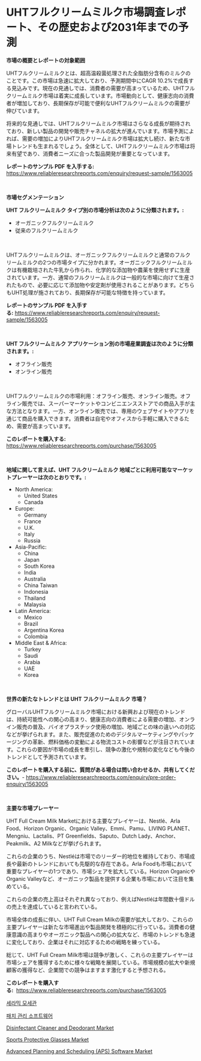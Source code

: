 <p><h1>UHTフルクリームミルク市場調査レポート、その歴史および2031年までの予測</h1></p><p><strong>市場の概要とレポートの対象範囲</strong></p>
<p><p>UHTフルクリームミルクとは、超高温殺菌処理された全脂肪分含有のミルクのことです。この市場は急速に拡大しており、予測期間中にCAGR 10.2%で成長する見込みです。現在の見通しでは、消費者の需要が高まっているため、UHTフルクリームミルク市場は着実に成長しています。市場動向として、健康志向の消費者が増加しており、長期保存が可能で便利なUHTフルクリームミルクの需要が伸びています。</p><p>将来的な見通しでは、UHTフルクリームミルク市場はさらなる成長が期待されており、新しい製品の開発や販売チャネルの拡大が進んでいます。市場予測によれば、需要の増加によりUHTフルクリームミルク市場は拡大し続け、新たな市場トレンドも生まれるでしょう。全体として、UHTフルクリームミルク市場は将来有望であり、消費者ニーズに合った製品開発が重要となっています。</p></p>
<p><strong>レポートのサンプル PDF を入手する:</strong> <a href="https://www.reliableresearchreports.com/enquiry/request-sample/1563005">https://www.reliableresearchreports.com/enquiry/request-sample/1563005</a></p>
<p>&nbsp;</p>
<p><strong>市場セグメンテーション</strong></p>
<p><strong>UHT フルクリームミルク タイプ別の市場分析は次のように分類されます。:</strong></p>
<p><ul><li>オーガニックフルクリームミルク</li><li>従来のフルクリームミルク</li></ul></p>
<p>&nbsp;</p>
<p><p>UHTフルクリームミルクは、オーガニックフルクリームミルクと通常のフルクリームミルクの2つの市場タイプに分かれます。オーガニックフルクリームミルクは有機栽培された牛乳から作られ、化学的な添加物や農薬を使用せずに生産されています。一方、通常のフルクリームミルクは一般的な市場に向けて生産されたもので、必要に応じて添加物や安定剤が使用されることがあります。どちらもUHT処理が施されており、長期保存が可能な特徴を持っています。</p></p>
<p><strong>レポートのサンプル PDF を入手する:</strong>&nbsp;<a href="https://www.reliableresearchreports.com/enquiry/request-sample/1563005">https://www.reliableresearchreports.com/enquiry/request-sample/1563005</a></p>
<p>&nbsp;</p>
<p><strong> UHT フルクリームミルク アプリケーション別の市場産業調査は次のように分類されます。:</strong></p>
<p><ul><li>オフライン販売</li><li>オンライン販売</li></ul></p>
<p>&nbsp;</p>
<p><p>UHTフルクリームミルクの市場利用：オフライン販売、オンライン販売。オフライン販売では、スーパーマーケットやコンビニエンスストアでの商品入手が主な方法となります。一方、オンライン販売では、専用のウェブサイトやアプリを通じて商品を購入できます。消費者は自宅やオフィスから手軽に購入できるため、需要が高まっています。</p></p>
<p><strong>このレポートを購入する:</strong>&nbsp; <a href="https://www.reliableresearchreports.com/purchase/1563005">https://www.reliableresearchreports.com/purchase/1563005</a></p>
<p>&nbsp;</p>
<p><strong>地域に関して言えば、UHT フルクリームミルク 地域ごとに利用可能なマーケットプレーヤーは次のとおりです。:</strong></p>
<p><ul>
    <li>
        North America:
        <ul>
            <li>United States</li>
            <li>Canada</li>
        </ul>
    </li>
    <li>
        Europe:
        <ul>
            <li>Germany</li>
            <li>France</li>
            <li>U.K.</li>
            <li>Italy</li>
            <li>Russia</li>
        </ul>
    </li>
    <li>
        Asia-Pacific:
        <ul>
            <li>China</li>
            <li>Japan</li>
            <li>South Korea</li>
            <li>India</li>
            <li>Australia</li>
            <li>China Taiwan</li>
            <li>Indonesia</li>
            <li>Thailand</li>
            <li>Malaysia</li>
        </ul>
    </li>
    <li>
        Latin America:
        <ul>
            <li>Mexico</li>
            <li>Brazil</li>
            <li>Argentina Korea</li>
            <li>Colombia</li>
        </ul>
    </li>
    <li>
        Middle East & Africa:
        <ul>
            <li>Turkey</li>
            <li>Saudi</li>
            <li>Arabia</li>
            <li>UAE</li>
            <li>Korea</li>
        </ul>
    </li>
    </ul></p>
<p>&nbsp;</p>
<p><strong>世界の新たなトレンドとは UHT フルクリームミルク 市場？</strong></p>
<p><p>グローバルUHTフルクリームミルク市場における新興および現在のトレンドは、持続可能性への関心の高まり、健康志向の消費者による需要の増加、オンライン販売の普及、バイオプラスチック使用の増加、地域ごとの味の違いへの対応などが挙げられます。また、販売促進のためのデジタルマーケティングやパッケージングの革新、燃料価格の変動による物流コストの影響などが注目されています。これらの要因が市場の成長を牽引し、競争の激化や規制の変化なども今後のトレンドとして予測されています。</p></p>
<p><strong>このレポートを購入する前に、質問がある場合は問い合わせるか、共有してください。</strong>- <a href="https://www.reliableresearchreports.com/enquiry/pre-order-enquiry/1563005">https://www.reliableresearchreports.com/enquiry/pre-order-enquiry/1563005</a></p>
<p>&nbsp;</p>
<p><strong>主要な市場プレーヤー</strong></p>
<p><p>UHT Full Cream Milk Marketにおける主要なプレイヤーは、Nestlé、Arla Food、Horizon Organic、Organic Valley、Emmi、Pamu、LIVING PLANET、Mengniu、Lactalis、PT Greenfields、Saputo、Dutch Lady、Anchor、Peakmilk、A2 Milkなどが挙げられます。</p><p>これらの企業のうち、Nestléは市場でのリーダー的地位を維持しており、市場成長や最新のトレンドにおいても先駆的な存在である。Arla Foodも市場において重要なプレイヤーの1つであり、市場シェアを拡大している。Horizon OrganicやOrganic Valleyなど、オーガニック製品を提供する企業も市場において注目を集めている。</p><p>これらの企業の売上高はそれぞれ異なっており、例えばNestléは年間数十億ドルの売上を達成していると言われている。</p><p>市場全体の成長に伴い、UHT Full Cream Milkの需要が拡大しており、これらの主要プレイヤーは新たな市場進出や製品開発を積極的に行っている。消費者の健康意識の高まりやオーガニック製品への関心の拡大など、市場のトレンドも急速に変化しており、企業はそれに対応するための戦略を練っている。</p><p>総じて、UHT Full Cream Milk市場は競争が激しく、これらの主要プレイヤーは市場シェアを獲得するために様々な戦略を展開している。市場規模の拡大や新規顧客の獲得など、企業間での競争はますます激化すると予想される。</p></p>
<p><strong>このレポートを購入する:</strong>&nbsp;&nbsp;<a href="https://www.reliableresearchreports.com/purchase/1563005">https://www.reliableresearchreports.com/purchase/1563005</a></p>
<p><p><a href="https://github.com/crfsywufhm81415/Market-Research-Report-List-1/blob/main/59367474675.md">세라믹 모세관</a></p><p><a href="https://medium.com/@jackiefauhey9089475/%ED%8C%A8%EC%B9%98-%EA%B4%80%EB%A6%AC-%EC%86%8C%ED%94%84%ED%8A%B8%EC%9B%A8%EC%96%B4-%EC%8B%9C%EC%9E%A5-%EC%9C%A0%ED%98%95-%EC%9D%91%EC%9A%A9-%EB%B0%8F-%EC%A7%80%EB%A6%AC%EC%97%90-%EB%8C%80%ED%95%9C-%ED%8F%AC%EA%B4%84%EC%A0%81%EC%9D%B8-%ED%8F%89%EA%B0%80-24d1214d4a73">패치 관리 소프트웨어</a></p><p><a href="https://issuu.com/reportprime-2/docs/disinfectant-cleaner-and-deodorant-market-size-203">Disinfectant Cleaner and Deodorant Market</a></p><p><a href="https://github.com/RickHolmes3/Market-Research-Report-List-4/blob/main/sports-protective-glasses-market.md">Sports Protective Glasses Market</a></p><p><a href="https://issuu.com/reportprime-2/docs/advanced-planning-and-scheduling-aps-software-mark">Advanced Planning and Scheduling (APS) Software Market</a></p></p>